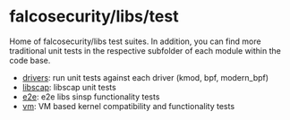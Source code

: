 # falcosecurity/libs/test

Home of falcosecurity/libs test suites. In addition, you can find more traditional unit tests in the respective subfolder of each module within the code base.

- [drivers](drivers/): run unit tests against each driver (kmod, bpf, modern_bpf)
- [libscap](libscap/): libscap unit tests
- [e2e](e2e/): e2e libs sinsp functionality tests
- [vm](vm/): VM based kernel compatibility and functionality tests


